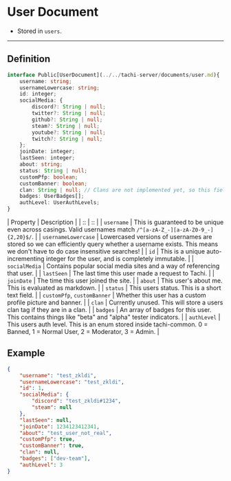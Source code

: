 # User Document

- Stored in `users`.

*****

## Definition

```ts
interface Public[UserDocument](../../tachi-server/documents/user.md){
	username: string;
	usernameLowercase: string;
	id: integer;
	socialMedia: {
		discord?: String | null;
		twitter?: String | null;
		github?: String | null;
		steam?: String | null;
		youtube?: String | null;
		twitch?: String | null;
	};
	joinDate: integer;
	lastSeen: integer;
	about: string;
	status: String | null;
	customPfp: boolean;
	customBanner: boolean;
	clan: String | null; // Clans are not implemented yet, so this field is null for everyone.
	badges: UserBadges[];
	authLevel: UserAuthLevels;
}
```

| Property | Description |
| :: | :: |
| `username` | This is guaranteed to be unique even across casings. Valid usernames match `/^[a-zA-Z_-][a-zA-Z0-9_-]{2,20}$/`. |
| `usernameLowercase` | Lowercased versions of usernames are stored so we can efficiently query whether a username exists. This means we don't have to do case insensitive searches! |
| `id` | This is a unique auto-incrementing integer for the user, and is completely immutable. |
| `socialMedia` | Contains popular social media sites and a way of referencing that user. |
| `lastSeen` | The last time this user made a request to Tachi. |
| `joinDate` | The time this user joined the site. |
| `about` | This user's about me. This is evaluated as markdown. |
| `status` | This users status. This is a short text field. |
| `customPfp`, `customBanner` | Whether this user has a custom profile picture and banner. |
| `clan` | Currently unused. This will store a users clan tag if they are in a clan. |
| `badges` | An array of badges for this user. This contains things like "beta" and "alpha" tester indicators. |
| `authLevel` | This users auth level. This is an enum stored inside tachi-common. 0 = Banned, 1 = Normal User, 2 = Moderator, 3 = Admin. |

## Example

```json
{
	"username": "test_zkldi",
	"usernameLowercase": "test_zkldi",
	"id": 1,
	"socialMedia": {
		"discord": "test_zkldi#1234",
		"steam": null
	},
	"lastSeen": null,
	"joinDate": 1234123412341,
	"about": "test_user_not_real",
	"customPfp": true,
	"customBanner": true,
	"clan": null,
	"badges": ["dev-team"],
	"authLevel": 3
}
```
